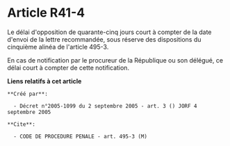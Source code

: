 # Article R41-4

Le délai d'opposition de quarante-cinq jours court à compter de la date d'envoi de la lettre recommandée, sous réserve des
dispositions du cinquième alinéa de l'article 495-3.

En cas de notification par le procureur de la République ou son délégué, ce délai court à compter de cette notification.

**Liens relatifs à cet article**

	**Créé par**:

	  - Décret n°2005-1099 du 2 septembre 2005 - art. 3 () JORF 4 septembre 2005

	**Cite**:

	  - CODE DE PROCEDURE PENALE - art. 495-3 (M)
